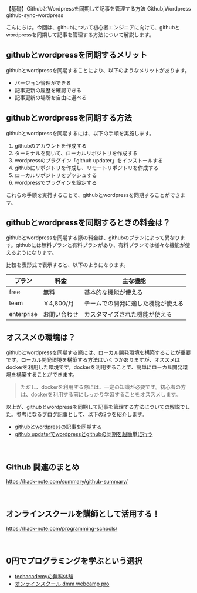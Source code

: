 【基礎】GithubとWordpressを同期して記事を管理する方法
Github,Wordpress
github-sync-wordpress

こんにちは。今回は、githubについて初心者エンジニアに向けて、githubとwordpressを同期して記事を管理する方法について解説します。

## githubとwordpressを同期するメリット

githubとwordpressを同期することにより、以下のようなメリットがあります。

- バージョン管理ができる
- 記事更新の履歴を確認できる
- 記事更新の場所を自由に選べる

## githubとwordpressを同期する方法

githubとwordpressを同期するには、以下の手順を実施します。

1. githubのアカウントを作成する
2. ターミナルを開いて、ローカルリポジトリを作成する
3. wordpressのプラグイン「github updater」をインストールする
4. githubにリポジトリを作成し、リモートリポジトリを作成する
5. ローカルリポジトリをプッシュする
6. wordpressでプラグインを設定する

これらの手順を実行することで、githubとwordpressを同期することができます。

## githubとwordpressを同期するときの料金は？

githubとwordpressを同期する際の料金は、githubのプランによって異なります。githubには無料プランと有料プランがあり、有料プランでは様々な機能が使えるようになります。

比較を表形式で表示すると、以下のようになります。

| プラン | 料金 | 主な機能 |
| --- | --- | --- |
| free | 無料 | 基本的な機能が使える |
| team | ￥4,800/月 | チームでの開発に適した機能が使える |
| enterprise | お問い合わせ | カスタマイズされた機能が使える |

## オススメの環境は？

githubとwordpressを同期する際には、ローカル開発環境を構築することが重要です。ローカル開発環境を構築する方法はいくつかありますが、オススメはdockerを利用した環境です。dockerを利用することで、簡単にローカル開発環境を構築することができます。

>ただし、dockerを利用する際には、一定の知識が必要です。初心者の方は、dockerを利用する前にしっかり学習することをオススメします。

以上が、githubとwordpressを同期して記事を管理する方法についての解説でした。参考になるブログ記事として、以下の2つを紹介します。

- [githubとwordpressの記事を同期する](https://scriptstar.jp/mp/blog/githubwordpress.html)
- [github updaterでwordpressとgithubの同期を超簡単に行う](https://shironeko-blog.com/wordpress-github-updater/)

　

## Github 関連のまとめ
https://hack-note.com/summary/github-summary/

　

## オンラインスクールを講師として活用する！
https://hack-note.com/programming-schools/

　

## 0円でプログラミングを学ぶという選択
- [techacademyの無料体験](//af.moshimo.com/af/c/click?a_id=2612475&amp;p_id=1555&amp;pc_id=2816&amp;pl_id=22706&amp;url=https%3a%2f%2ftechacademy.jp%2fhtmlcss-trial%3futm_source%3dmoshimo%26utm_medium%3daffiliate%26utm_campaign%3dtextad)
- [オンラインスクール dmm webcamp pro](//af.moshimo.com/af/c/click?a_id=2612482&amp;p_id=1363&amp;pc_id=2297&amp;pl_id=39999&amp;guid=on)


